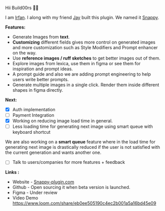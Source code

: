 Hii Build00rs  👋🏻

I am [Irfan](https://twitter.com/irffanasiff). I along with my friend [Jay](https://twitter.com/mewtyunjay) built this plugin. We named it [Snappy](https://snappy-plugin.com).

**Features:**

- Generate Images from **text**.
- **Customizing** different fields gives more control on generated images and more customization such as Style Modifiers and Prompt enhancer on the way.
- Use **reference images / ruff sketches** to get better images out of them.
- Explore images from lexica, use them in figma or see them for inspiration and prompt ideas.
- A prompt guide and also we are adding prompt engineering to help users write better prompts.
- Generate multiple images in a single click. Render them inside different shapes in figma directly.

**Next:**

- [x]  Auth implementation
- [ ]  Payment Integration
- [x]  Working on reducing image load time in general.
- [ ]  Less loading time for generating next image using smart queue with keyboard shortcut

We are also working on a **smart queue** feature where in the load time for generating next image is drastically reduced if the user is not satisfied with the current generation and wants another one.

- [ ]  Talk to users/companies for more features + feedback

**Links :**

- Website - [Snappy-plugin.com](https://snappy-plugin.com)
- Github - Open sourcing it when beta version is launched.
- Figma - Under review
- Video Demo
<https://www.loom.com/share/eb0ee505190c4ec2b001a5a16bd45e09>
